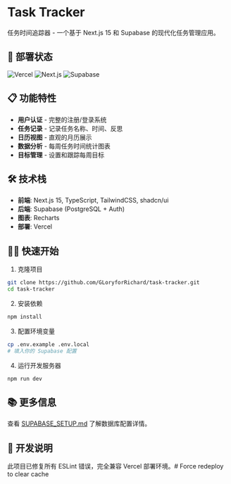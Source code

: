 # Task Tracker

任务时间追踪器 - 一个基于 Next.js 15 和 Supabase 的现代化任务管理应用。

## 🚀 部署状态

![Vercel](https://img.shields.io/badge/vercel-deployed-brightgreen)
![Next.js](https://img.shields.io/badge/Next.js-15.4.5-black)
![Supabase](https://img.shields.io/badge/Supabase-SSR-green)

## 📋 功能特性

- **用户认证** - 完整的注册/登录系统
- **任务记录** - 记录任务名称、时间、反思
- **日历视图** - 直观的月历展示
- **数据分析** - 每周任务时间统计图表
- **目标管理** - 设置和跟踪每周目标

## 🛠 技术栈

- **前端**: Next.js 15, TypeScript, TailwindCSS, shadcn/ui
- **后端**: Supabase (PostgreSQL + Auth)
- **图表**: Recharts
- **部署**: Vercel

## 🏃‍♂️ 快速开始

1. 克隆项目
```bash
git clone https://github.com/GLoryforRichard/task-tracker.git
cd task-tracker
```

2. 安装依赖
```bash
npm install
```

3. 配置环境变量
```bash
cp .env.example .env.local
# 填入你的 Supabase 配置
```

4. 运行开发服务器
```bash
npm run dev
```

## 📚 更多信息

查看 [SUPABASE_SETUP.md](./SUPABASE_SETUP.md) 了解数据库配置详情。

## 🔧 开发说明

此项目已修复所有 ESLint 错误，完全兼容 Vercel 部署环境。# Force redeploy to clear cache
